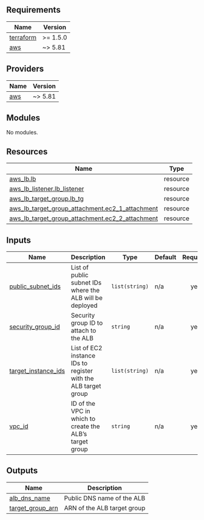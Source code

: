 ## Requirements

| Name | Version |
|------|---------|
| <a name="requirement_terraform"></a> [terraform](#requirement\_terraform) | >= 1.5.0 |
| <a name="requirement_aws"></a> [aws](#requirement\_aws) | ~> 5.81 |

## Providers

| Name | Version |
|------|---------|
| <a name="provider_aws"></a> [aws](#provider\_aws) | ~> 5.81 |

## Modules

No modules.

## Resources

| Name | Type |
|------|------|
| [aws_lb.lb](https://registry.terraform.io/providers/hashicorp/aws/latest/docs/resources/lb) | resource |
| [aws_lb_listener.lb_listener](https://registry.terraform.io/providers/hashicorp/aws/latest/docs/resources/lb_listener) | resource |
| [aws_lb_target_group.lb_tg](https://registry.terraform.io/providers/hashicorp/aws/latest/docs/resources/lb_target_group) | resource |
| [aws_lb_target_group_attachment.ec2_1_attachment](https://registry.terraform.io/providers/hashicorp/aws/latest/docs/resources/lb_target_group_attachment) | resource |
| [aws_lb_target_group_attachment.ec2_2_attachment](https://registry.terraform.io/providers/hashicorp/aws/latest/docs/resources/lb_target_group_attachment) | resource |

## Inputs

| Name | Description | Type | Default | Required |
|------|-------------|------|---------|:--------:|
| <a name="input_public_subnet_ids"></a> [public\_subnet\_ids](#input\_public\_subnet\_ids) | List of public subnet IDs where the ALB will be deployed | `list(string)` | n/a | yes |
| <a name="input_security_group_id"></a> [security\_group\_id](#input\_security\_group\_id) | Security group ID to attach to the ALB | `string` | n/a | yes |
| <a name="input_target_instance_ids"></a> [target\_instance\_ids](#input\_target\_instance\_ids) | List of EC2 instance IDs to register with the ALB target group | `list(string)` | n/a | yes |
| <a name="input_vpc_id"></a> [vpc\_id](#input\_vpc\_id) | ID of the VPC in which to create the ALB’s target group | `string` | n/a | yes |

## Outputs

| Name | Description |
|------|-------------|
| <a name="output_alb_dns_name"></a> [alb\_dns\_name](#output\_alb\_dns\_name) | Public DNS name of the ALB |
| <a name="output_target_group_arn"></a> [target\_group\_arn](#output\_target\_group\_arn) | ARN of the ALB target group |
